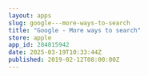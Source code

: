```yaml
---
layout: apps
slug: google---more-ways-to-search
title: "Google - More ways to search"
store: apple
app_id: 284815942
date: 2025-03-19T10:33:44Z
published: 2019-02-12T08:00:00Z
---
```

